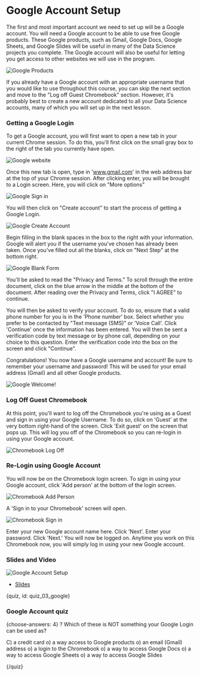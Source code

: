 # Google Account Setup

The first and most important account we need to set up will be a Google account. You will need a Google account to be able to use free Google products. These Google products, such as Gmail, Google Docs, Google Sheets, and Google Slides will be useful in many of the Data Science projects you complete. The Google account will also be useful for letting you get access to other 
websites we will use in the program. 

![Google Products](images/03_google_account/03_cdsintro_google_account-2.png)

If you already have a Google account with an appropriate username that you would like to use throughout this course, you can skip the next section and move to the "Log off Guest Chromebook" section. However, it's probably best to create a new account dedicated to all your Data Science accounts, many of which you will set up in the next lesson. 

### Getting a Google Login

To get a Google account, you will first want to open a new tab in your current Chrome session. To do this, you'll first click on the small gray box to the right of the tab you currently have open. 

![Google website](images/03_google_account/03_cdsintro_google_account-3.png)

Once this new tab is open, type in 'www.gmail.com' in the web address bar at the top of your Chrome session. After clicking enter, you will be brought to a Login screen. Here, you will click on "More options"

![Google Sign in](images/03_google_account/03_cdsintro_google_account-4.png)

You will then click on "Create account" to start the process of getting a Google Login. 

![Google Create Account](images/03_google_account/03_cdsintro_google_account-5.png)

Begin filling in the blank spaces in the box to the right with your information. Google will alert you if the username you've chosen has already been taken. Once you've filled out all the blanks, click on "Next Step" at the bottom right.

![Google Blank Form](images/03_google_account/03_cdsintro_google_account-7.png)

You'll be asked to read the "Privacy and Terms." To scroll through the entire document, click on the blue arrow in the middle at the bottom of the document. After reading over the Privacy and Terms, click "I AGREE" to continue.

You will then be asked to verify your account. To do so, ensure that a valid phone number for you is in the 'Phone number' box. Select whether you prefer to be contacted by "Text message (SMS)" or 'Voice Call'. Click 'Continue' once the information has been entered. You will then be sent a verification code by text message or by phone call, depending on your choice to this question. Enter the verification code into the box on the screen and click "Continue". 

Congratulations! You now have a Google username and account! Be sure to remember your username and password! This will be used for your email address (Gmail) and all other Google products. 

![Google Welcome!](images/03_google_account/03_cdsintro_google_account-14.png)

### Log Off Guest Chromebook

At this point, you'll want to log off the Chromebook you're using as a Guest and sign in using your Google Username. To do so, click on 'Guest' at the very bottom right-hand of the screen. Click 'Exit guest' on the screen that pops up. This will log you off of the Chromebook so you can re-login in using your Google account.

![Chromebook Log Off](images/03_google_account/03_cdsintro_google_account-15.png)

### Re-Login using Google Account

You will now be on the Chromebook login screen. To sign in using your Google account, click 'Add person' at the bottom of the login screen.

![Chromebook Add Person](images/03_google_account/03_cdsintro_google_account-16.png)

A 'Sign in to your Chromebook' screen will open. 

![Chromebook Sign in](images/03_google_account/03_cdsintro_google_account-17.png)

Enter your new Google account name here. Click 'Next'. Enter your password. Click 'Next.' You will now be logged on. Anytime you work on this Chromebook now, you will simply log in using your new Google account.

### Slides and Video

![Google Account Setup](https://www.youtube.com/watch?v=0DzIujc2aI4)

* [Slides](https://docs.google.com/presentation/d/1sOBtwszQqq366q84VCDY_BwSjWQz_4yFJLC4ib1dEGQ/edit?usp=sharing)


{quiz, id: quiz_03_google}

### Google Account quiz

{choose-answers: 4}
? Which of these is NOT something your Google Login can be used as?

C) a credit card
o) a way access to Google products
o) an email (Gmail) address
o) a login to the Chromebook
o) a way to access Google Docs
o) a way to access Google Sheets
o) a way to access Google Slides

{/quiz}
